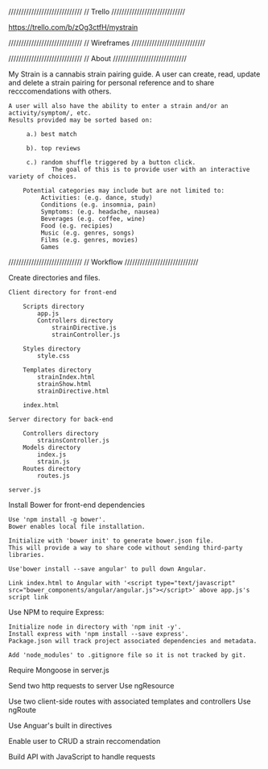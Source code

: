 /////////////////////////////
// 		 Trello
/////////////////////////////

https://trello.com/b/zOg3ctfH/mystrain


/////////////////////////////
//  	Wireframes
/////////////////////////////


/////////////////////////////
// 		 About
/////////////////////////////

My Strain is a cannabis strain pairing guide. 
	A user can create, read, update and delete a strain pairing for personal reference and to share recccomendations with others. 
 
 	A user will also have the ability to enter a strain and/or an activity/symptom/, etc. 
	Results provided may be sorted based on:

		 a.) best match 

		 b). top reviews

		 c.) random shuffle triggered by a button click.
		  		The goal of this is to provide user with an interactive variety of choices. 

		Potential categories may include but are not limited to:
			 Activities: (e.g. dance, study) 
			 Conditions (e.g. insomnia, pain)
			 Symptoms: (e.g. headache, nausea)
			 Beverages (e.g. coffee, wine)
			 Food (e.g. recipies)
			 Music (e.g. genres, songs)
			 Films (e.g. genres, movies)
			 Games 


/////////////////////////////
//  	Workflow
/////////////////////////////

Create directories and files.

	Client directory for front-end

		Scripts directory
			app.js
			Controllers directory
				strainDirective.js
				strainController.js

		Styles directory
			style.css

		Templates directory
			strainIndex.html
			strainShow.html
			strainDirective.html
			
		index.html

	Server directory for back-end

		Controllers directory
			strainsController.js
		Models directory
			index.js
			strain.js
		Routes directory
			routes.js

	server.js


Install Bower for front-end dependencies 
	
	Use 'npm install -g bower'. 
	Bower enables local file installation. 
	
	Initialize with 'bower init' to generate bower.json file. 
	This will provide a way to share code without sending third-party libraries.

	Use'bower install --save angular' to pull down Angular.

	Link index.html to Angular with '<script type="text/javascript" src="bower_components/angular/angular.js"></script>' above app.js's script link

Use NPM to require Express:
	
	Initialize node in directory with 'npm init -y'.
	Install express with 'npm install --save express'.
	Package.json will track project associated dependencies and metadata.
	
	Add 'node_modules' to .gitignore file so it is not tracked by git.

Require Mongoose in server.js


Send two http requests to server
	Use ngResource

Use two client-side routes with associated templates and controllers
	Use ngRoute

Use Anguar's built in directives

Enable user to CRUD a strain reccomendation

Build API with JavaScript to handle requests

